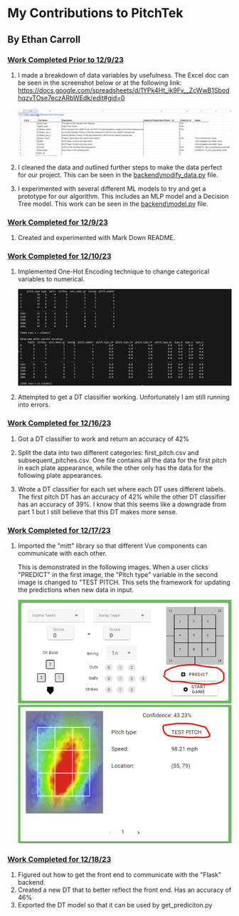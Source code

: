 # My Contributions to PitchTek
## By Ethan Carroll




### <ins>Work Completed Prior to 12/9/23
1. I made a breakdown of data variables by usefulness. The Excel doc can be seen in the screenshot below or at the following link: https://docs.google.com/spreadsheets/d/1YPk4Ht_ik9Fv__ZcWwB1SbodhqzvTOse7eczARbWEdk/edit#gid=0

    ![Feature Breakdown](images_for_ethans_read_me/feature_breakdown.png)   


2. I cleaned the data and outlined further steps to make the data perfect for our project. This can be seen in the <ins>backend\modify_data.py</ins> file.

3. I experimented with several different ML models to try and get a prototype for our algorithm. This includes an MLP model and a Decision Tree model. This work can be seen in the <ins>backend\model.py</ins> file.

### <ins>Work Completed for 12/9/23

1. Created and experimented with Mark Down README.

### <ins>Work Completed for 12/10/23

1. Implemented One-Hot Encoding technique to change categorical variables to numerical. 

    ![hot_encode](images_for_ethans_read_me/hotencoder.png)   


2. Attempted to get a DT classifier working. Unfortunately I am still running into errors.

### <ins>Work Completed for 12/16/23

1. Got a DT classifier to work and return an accuracy of 42%

2. Split the data into two different categories: first_pitch.csv and subsequent_pitches.csv. One file contains all the 
   data for the first pitch in each plate appearance, while the other only has the data for the following plate appearances.

3. Wrote a DT classifier for each set where each DT uses different labels. The first pitch DT has an accuracy of 42% while
   the other DT classifier has an accuracy of 39%. I know that this seems like a downgrade from part 1 but I still believe 
   that this DT makes more sense.
   
### <ins>Work Completed for 12/17/23

1. Imported the "mitt" library so that different Vue components can communicate with each other. 

   This is demonstrated in the following images. When a user clicks "PREDICT" in the first image, the "Pitch type" 
   variable in the second image is changed to "TEST PITCH. This sets the framework for updating the predictions when new
   data in input. 

   ![select_predict_button](images_for_ethans_read_me/select_predict_button.png)    
   ![pitch_type_changed](images_for_ethans_read_me/pitch_type_changed.png)

### <ins>Work Completed for 12/18/23

1. Figured out how to get the front end to communicate with the "Flask" backend.
2. Created a new DT that to better reflect the front end. Has an accuracy of 46% 
3. Exported the DT model so that it can be used by get_prediciton.py

   